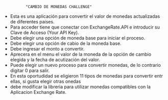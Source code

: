               "CAMBIO DE MONEDAS CHALLENGE"

- Esta es una aplicación para convertir el valor de monedas actualizadas  de diferentes paises.
- Para acceder tiene que conectar con ExchangeRate.API e introducir su Clave de Acceso (Your API Key).
- Debe elegir una opción de moneda base para iniciar el proceso.
- Debe elegir una opción de cabio de la moneda base.
- Debe ingresar el monto a convertir.
- Aprecera en el menu el valor de la moneda de la opción de cambio elegida y la fecha de acutización del valor.
- Puede elegir un nuevo proceso para convertir monedas, de lo contrario digitar 0 para salir.
- En esta oportudidad se eligieron 11 tipos de monedas para convertir entr ellas, si gusta elegir otras onedas
- debe modificar la libreria para utilizar monedas compatibles con la Aplicacion Exchange Rate.
